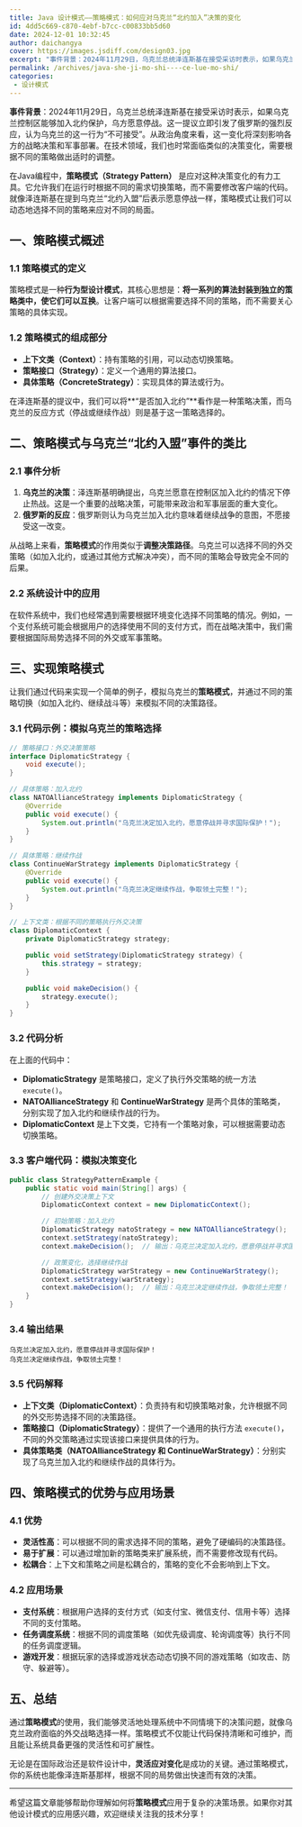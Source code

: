 ```yaml
---
title: Java 设计模式——策略模式：如何应对乌克兰“北约加入”决策的变化
id: 4dd5c669-c870-4ebf-b7cc-c00833bb5d60
date: 2024-12-01 10:32:45
author: daichangya
cover: https://images.jsdiff.com/design03.jpg
excerpt: "事件背景：2024年11月29日，乌克兰总统泽连斯基在接受采访时表示，如果乌克兰控制区能够加入北约保护，乌方愿意停战。这一提议立即引发了俄罗斯的强烈反应，认为乌克兰的这一行为“不可接受”。从政治角度来看，这一变化将深刻影响各方的战略决策和军事部署。在技术领域，我们也时常面临类似的决策变化，需要根据不"
permalink: /archives/java-she-ji-mo-shi----ce-lue-mo-shi/
categories:
 - 设计模式
---
```


**事件背景**：2024年11月29日，乌克兰总统泽连斯基在接受采访时表示，如果乌克兰控制区能够加入北约保护，乌方愿意停战。这一提议立即引发了俄罗斯的强烈反应，认为乌克兰的这一行为“不可接受”。从政治角度来看，这一变化将深刻影响各方的战略决策和军事部署。在技术领域，我们也时常面临类似的决策变化，需要根据不同的策略做出适时的调整。

在Java编程中，**策略模式（Strategy Pattern）** 是应对这种决策变化的有力工具。它允许我们在运行时根据不同的需求切换策略，而不需要修改客户端的代码。就像泽连斯基在提到乌克兰“北约入盟”后表示愿意停战一样，策略模式让我们可以动态地选择不同的策略来应对不同的局面。

## 一、策略模式概述

### 1.1 策略模式的定义

策略模式是一种**行为型设计模式**，其核心思想是：**将一系列的算法封装到独立的策略类中，使它们可以互换**。让客户端可以根据需要选择不同的策略，而不需要关心策略的具体实现。

### 1.2 策略模式的组成部分

- **上下文类（Context）**：持有策略的引用，可以动态切换策略。
- **策略接口（Strategy）**：定义一个通用的算法接口。
- **具体策略（ConcreteStrategy）**：实现具体的算法或行为。

在泽连斯基的提议中，我们可以将**“是否加入北约”**看作是一种策略决策，而乌克兰的反应方式（停战或继续作战）则是基于这一策略选择的。
<separator></separator>
## 二、策略模式与乌克兰“北约入盟”事件的类比

### 2.1 事件分析

1. **乌克兰的决策**：泽连斯基明确提出，乌克兰愿意在控制区加入北约的情况下停止热战。这是一个重要的战略决策，可能带来政治和军事层面的重大变化。
2. **俄罗斯的反应**：俄罗斯则认为乌克兰加入北约意味着继续战争的意图，不愿接受这一改变。

从战略上来看，**策略模式**的作用类似于**调整决策路径**。乌克兰可以选择不同的外交策略（如加入北约，或通过其他方式解决冲突），而不同的策略会导致完全不同的后果。

### 2.2 系统设计中的应用

在软件系统中，我们也经常遇到需要根据环境变化选择不同策略的情况。例如，一个支付系统可能会根据用户的选择使用不同的支付方式，而在战略决策中，我们需要根据国际局势选择不同的外交或军事策略。

## 三、实现策略模式

让我们通过代码来实现一个简单的例子，模拟乌克兰的**策略模式**，并通过不同的策略切换（如加入北约、继续战斗等）来模拟不同的决策路径。

### 3.1 代码示例：模拟乌克兰的策略选择

```java
// 策略接口：外交决策策略
interface DiplomaticStrategy {
    void execute();
}

// 具体策略：加入北约
class NATOAllianceStrategy implements DiplomaticStrategy {
    @Override
    public void execute() {
        System.out.println("乌克兰决定加入北约，愿意停战并寻求国际保护！");
    }
}

// 具体策略：继续作战
class ContinueWarStrategy implements DiplomaticStrategy {
    @Override
    public void execute() {
        System.out.println("乌克兰决定继续作战，争取领土完整！");
    }
}

// 上下文类：根据不同的策略执行外交决策
class DiplomaticContext {
    private DiplomaticStrategy strategy;

    public void setStrategy(DiplomaticStrategy strategy) {
        this.strategy = strategy;
    }

    public void makeDecision() {
        strategy.execute();
    }
}
```

### 3.2 代码分析

在上面的代码中：

- **DiplomaticStrategy** 是策略接口，定义了执行外交策略的统一方法 `execute()`。
- **NATOAllianceStrategy** 和 **ContinueWarStrategy** 是两个具体的策略类，分别实现了加入北约和继续作战的行为。
- **DiplomaticContext** 是上下文类，它持有一个策略对象，可以根据需要动态切换策略。

### 3.3 客户端代码：模拟决策变化

```java
public class StrategyPatternExample {
    public static void main(String[] args) {
        // 创建外交决策上下文
        DiplomaticContext context = new DiplomaticContext();

        // 初始策略：加入北约
        DiplomaticStrategy natoStrategy = new NATOAllianceStrategy();
        context.setStrategy(natoStrategy);
        context.makeDecision();  // 输出：乌克兰决定加入北约，愿意停战并寻求国际保护！

        // 政策变化，选择继续作战
        DiplomaticStrategy warStrategy = new ContinueWarStrategy();
        context.setStrategy(warStrategy);
        context.makeDecision();  // 输出：乌克兰决定继续作战，争取领土完整！
    }
}
```

### 3.4 输出结果

```
乌克兰决定加入北约，愿意停战并寻求国际保护！
乌克兰决定继续作战，争取领土完整！
```

### 3.5 代码解释

- **上下文类（DiplomaticContext）**：负责持有和切换策略对象，允许根据不同的外交形势选择不同的决策路径。
- **策略接口（DiplomaticStrategy）**：提供了一个通用的执行方法 `execute()`，不同的外交策略通过实现该接口来提供具体的行为。
- **具体策略类（NATOAllianceStrategy 和 ContinueWarStrategy）**：分别实现了乌克兰加入北约和继续作战的具体行为。

## 四、策略模式的优势与应用场景

### 4.1 优势

- **灵活性高**：可以根据不同的需求选择不同的策略，避免了硬编码的决策路径。
- **易于扩展**：可以通过增加新的策略类来扩展系统，而不需要修改现有代码。
- **松耦合**：上下文和策略之间是松耦合的，策略的变化不会影响到上下文。

### 4.2 应用场景

- **支付系统**：根据用户选择的支付方式（如支付宝、微信支付、信用卡等）选择不同的支付策略。
- **任务调度系统**：根据不同的调度策略（如优先级调度、轮询调度等）执行不同的任务调度逻辑。
- **游戏开发**：根据玩家的选择或游戏状态动态切换不同的游戏策略（如攻击、防守、躲避等）。

## 五、总结

通过**策略模式**的使用，我们能够灵活地处理系统中不同情境下的决策问题，就像乌克兰政府面临的外交战略选择一样。策略模式不仅能让代码保持清晰和可维护，而且能让系统具备更强的灵活性和可扩展性。

无论是在国际政治还是软件设计中，**灵活应对变化**是成功的关键。通过策略模式，你的系统也能像泽连斯基那样，根据不同的局势做出快速而有效的决策。

---

希望这篇文章能够帮助你理解如何将**策略模式**应用于复杂的决策场景。如果你对其他设计模式的应用感兴趣，欢迎继续关注我的技术分享！